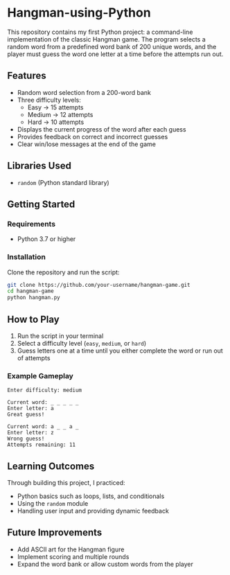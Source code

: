# Hangman-using-Python


This repository contains my first Python project: a command-line implementation of the classic Hangman game. The program selects a random word from a predefined word bank of 200 unique words, and the player must guess the word one letter at a time before the attempts run out.

## Features
- Random word selection from a 200-word bank  
- Three difficulty levels:  
  - Easy → 15 attempts  
  - Medium → 12 attempts  
  - Hard → 10 attempts  
- Displays the current progress of the word after each guess  
- Provides feedback on correct and incorrect guesses  
- Clear win/lose messages at the end of the game  

## Libraries Used
- `random` (Python standard library)  

## Getting Started
### Requirements
- Python 3.7 or higher  

### Installation
Clone the repository and run the script:
```bash
git clone https://github.com/your-username/hangman-game.git
cd hangman-game
python hangman.py
```

## How to Play
1. Run the script in your terminal  
2. Select a difficulty level (`easy`, `medium`, or `hard`)  
3. Guess letters one at a time until you either complete the word or run out of attempts  

### Example Gameplay
```
Enter difficulty: medium

Current word: _ _ _ _ _ 
Enter letter: a
Great guess!

Current word: a _ _ a _ 
Enter letter: z
Wrong guess!
Attempts remaining: 11
```

## Learning Outcomes
Through building this project, I practiced:  
- Python basics such as loops, lists, and conditionals  
- Using the `random` module  
- Handling user input and providing dynamic feedback  

## Future Improvements
- Add ASCII art for the Hangman figure  
- Implement scoring and multiple rounds  
- Expand the word bank or allow custom words from the player  


